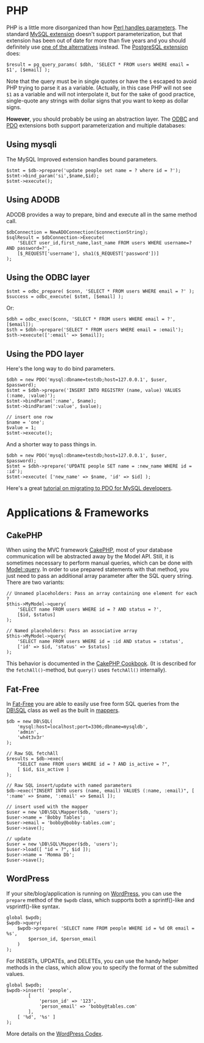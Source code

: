 # PHP

PHP is a little more disorganized than how
[Perl handles parameters](./perl.html).  The standard [MySQL
extension][mysql] doesn't support parameterization, but that extension
has been out of date for more than five years and you should definitely 
use [one of the alternatives][which-mysql] instead. The 
[PostgreSQL extension][pg] does:

    $result = pg_query_params( $dbh, 'SELECT * FROM users WHERE email = $1', [$email] );

Note that the query must be in single quotes or have the `$` escaped
to avoid PHP trying to parse it as a variable.  (Actually, in this
case PHP will not see `$1` as a variable and will not interpolate
it, but for the sake of good practice, single-quote any strings
with dollar signs that you want to keep as dollar signs.

**However**, you should probably be using an abstraction layer.
The [ODBC][odbc] and [PDO][pdo] extensions both support parameterization
and multiple databases:

[mysql]: http://php.net/manual/en/book.mysql.php
[which-mysql]: http://php.net/manual/en/mysqlinfo.api.choosing.php
[pg]: http://www.php.net/manual/en/book.pgsql.php
[odbc]: http://php.net/manual/en/book.uodbc.php
[pdo]: http://www.php.net/manual/en/book.pdo.php

## Using mysqli

The MySQL Improved extension handles bound parameters.

    $stmt = $db->prepare('update people set name = ? where id = ?');
    $stmt->bind_param('si',$name,$id);
    $stmt->execute();

## Using ADODB

ADODB provides a way to prepare, bind and execute all in the same method call.

    $dbConnection = NewADOConnection($connectionString);
    $sqlResult = $dbConnection->Execute(
        'SELECT user_id,first_name,last_name FROM users WHERE username=? AND password=?',
        [$_REQUEST['username'], sha1($_REQUEST['password'])]
    );

## Using the ODBC layer

    $stmt = odbc_prepare( $conn, 'SELECT * FROM users WHERE email = ?' );
    $success = odbc_execute( $stmt, [$email] );

Or:

    $dbh = odbc_exec($conn, 'SELECT * FROM users WHERE email = ?', [$email]);
    $sth = $dbh->prepare('SELECT * FROM users WHERE email = :email');
    $sth->execute([':email' => $email]);

## Using the PDO layer

Here's the long way to do bind parameters.

    $dbh = new PDO('mysql:dbname=testdb;host=127.0.0.1', $user, $password);
    $stmt = $dbh->prepare('INSERT INTO REGISTRY (name, value) VALUES (:name, :value)');
    $stmt->bindParam(':name', $name);
    $stmt->bindParam(':value', $value);

    // insert one row
    $name = 'one';
    $value = 1;
    $stmt->execute();

And a shorter way to pass things in.

    $dbh = new PDO('mysql:dbname=testdb;host=127.0.0.1', $user, $password);
    $stmt = $dbh->prepare('UPDATE people SET name = :new_name WHERE id = :id');
    $stmt->execute( ['new_name' => $name, 'id' => $id] );

Here's a great [tutorial on migrating to PDO for MySQL developers](http://wiki.hashphp.org/PDO_Tutorial_for_MySQL_Developers).

# Applications & Frameworks

## CakePHP

When using the MVC framework [CakePHP][cakephp], most of your
database communication will be abstracted away by the Model API.
Still, it is sometimes necessary to perform manual queries, which
can be done with [Model::query][cake-model-query]. In order to use
prepared statements with that method, you just need to pass an
additional array parameter after the SQL query string.  There are
two variants:

    // Unnamed placeholders: Pass an array containing one element for each ?
    $this->MyModel->query(
        'SELECT name FROM users WHERE id = ? AND status = ?',
        [$id, $status]
    );

    // Named placeholders: Pass an associative array
    $this->MyModel->query(
        'SELECT name FROM users WHERE id = :id AND status = :status',
        ['id' => $id, 'status' => $status]
    );

This behavior is documented in the [CakePHP Cookbook][cake-cookbook].
(It is described for the `fetchAll()`-method, but `query()` uses
`fetchAll()` internally).

[cakephp]: http://cakephp.org/
[cake-model-query]: http://api.cakephp.org/class/model#method-Modelquery
[cake-cookbook]: http://book.cakephp.org/2.0/en/models/retrieving-your-data.html#prepared-statements

## Fat-Free

In [Fat-Free][fatfree] you are able to easily use free form SQL queries from the [DB\SQL][fatfree-sql] class as well as the built
in [mappers][fatfree-mappers].

    $db = new DB\SQL(
        'mysql:host=localhost;port=3306;dbname=mysqldb',
        'admin',
        'wh4t3v3r'
    );

    // Raw SQL fetchAll
    $results = $db->exec(
        "SELECT name FROM users WHERE id = ? AND is_active = ?",
        [ $id, $is_active ]
    );
    
    // Raw SQL insert/update with named parameters
    $db->exec("INSERT INTO users (name, email) VALUES (:name, :email)", [ ':name' => $name, ':email' => $email ]);

    // insert used with the mapper
    $user = new \DB\SQL\Mapper($db, 'users');
    $user->name = 'Bobby Tables';
    $user->email = 'bobby@bobby-tables.com';
    $user->save();
    
    // update
    $user = new \DB\SQL\Mapper($db, 'users');
    $user->load([ "id = ?", $id ]);
    $user->name = 'Momma Db';
    $user->save();

[fatfree]: https://fatfreeframework.com
[fatfree-sql]: https://fatfreeframework.com/3.7/databases
[fatfree-mappers]: https://fatfreeframework.com/3.7/databases#TheSmartSQLORM

## WordPress

If your site/blog/application is running on [WordPress][WP], you
can use the `prepare` method of the `$wpdb` class, which supports
both a sprintf()-like and vsprintf()-like syntax.

    global $wpdb;
    $wpdb->query(
        $wpdb->prepare( 'SELECT name FROM people WHERE id = %d OR email = %s',
            $person_id, $person_email
        )
    );

For INSERTs, UPDATEs, and DELETEs, you can use the handy helper methods in the class, which allow you to specify the format of the submitted values.

    global $wpdb;
    $wpdb->insert( 'people',
            [
                'person_id' => '123',
                'person_email' => 'bobby@tables.com'
            ],
        [ '%d', '%s' ]
    );

More details on the [WordPress Codex][codex].

[WP]: http://wordpress.org/
[codex]: http://codex.wordpress.org/Class_Reference/wpdb
